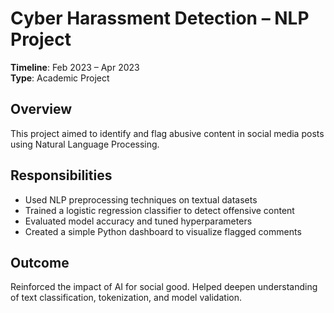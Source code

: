 # Cyber Harassment Detection – NLP Project

**Timeline**: Feb 2023 – Apr 2023  
**Type**: Academic Project  

## Overview
This project aimed to identify and flag abusive content in social media posts using Natural Language Processing.

## Responsibilities
- Used NLP preprocessing techniques on textual datasets
- Trained a logistic regression classifier to detect offensive content
- Evaluated model accuracy and tuned hyperparameters
- Created a simple Python dashboard to visualize flagged comments

## Outcome
Reinforced the impact of AI for social good. Helped deepen understanding of text classification, tokenization, and model validation.
